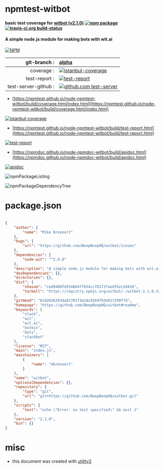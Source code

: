 # npmtest-witbot

#### basic test coverage for  [witbot (v2.1.0)](https://github.com/BeepBoopHQ/witbot#readme)  [![npm package](https://img.shields.io/npm/v/npmtest-witbot.svg?style=flat-square)](https://www.npmjs.org/package/npmtest-witbot) [![travis-ci.org build-status](https://api.travis-ci.org/npmtest/node-npmtest-witbot.svg)](https://travis-ci.org/npmtest/node-npmtest-witbot)

#### A simple node.js module for making bots with wit.ai

[![NPM](https://nodei.co/npm/witbot.png?downloads=true&downloadRank=true&stars=true)](https://www.npmjs.com/package/witbot)

| git-branch : | [alpha](https://github.com/npmtest/node-npmtest-witbot/tree/alpha)|
|--:|:--|
| coverage : | [![istanbul-coverage](https://npmtest.github.io/node-npmtest-witbot/build/coverage.badge.svg)](https://npmtest.github.io/node-npmtest-witbot/build/coverage.html/index.html)|
| test-report : | [![test-report](https://npmtest.github.io/node-npmtest-witbot/build/test-report.badge.svg)](https://npmtest.github.io/node-npmtest-witbot/build/test-report.html)|
| test-server-github : | [![github.com test-server](https://npmtest.github.io/node-npmtest-witbot/GitHub-Mark-32px.png)](https://npmtest.github.io/node-npmtest-witbot/build/app/index.html) | | build-artifacts : | [![build-artifacts](https://npmtest.github.io/node-npmtest-witbot/glyphicons_144_folder_open.png)](https://github.com/npmtest/node-npmtest-witbot/tree/gh-pages/build)|

- [https://npmtest.github.io/node-npmtest-witbot/build/coverage.html/index.html](https://npmtest.github.io/node-npmtest-witbot/build/coverage.html/index.html)

[![istanbul-coverage](https://npmtest.github.io/node-npmtest-witbot/build/screenCapture.buildCi.browser.%252Ftmp%252Fbuild%252Fcoverage.lib.html.png)](https://npmtest.github.io/node-npmtest-witbot/build/coverage.html/index.html)

- [https://npmtest.github.io/node-npmtest-witbot/build/test-report.html](https://npmtest.github.io/node-npmtest-witbot/build/test-report.html)

[![test-report](https://npmtest.github.io/node-npmtest-witbot/build/screenCapture.buildCi.browser.%252Ftmp%252Fbuild%252Ftest-report.html.png)](https://npmtest.github.io/node-npmtest-witbot/build/test-report.html)

- [https://npmdoc.github.io/node-npmdoc-witbot/build/apidoc.html](https://npmdoc.github.io/node-npmdoc-witbot/build/apidoc.html)

[![apidoc](https://npmdoc.github.io/node-npmdoc-witbot/build/screenCapture.buildCi.browser.%252Ftmp%252Fbuild%252Fapidoc.html.png)](https://npmdoc.github.io/node-npmdoc-witbot/build/apidoc.html)

![npmPackageListing](https://npmtest.github.io/node-npmtest-witbot/build/screenCapture.npmPackageListing.svg)

![npmPackageDependencyTree](https://npmtest.github.io/node-npmtest-witbot/build/screenCapture.npmPackageDependencyTree.svg)



# package.json

```json

{
    "author": {
        "name": "Mike Brevoort"
    },
    "bugs": {
        "url": "https://github.com/BeepBoopHQ/witbot/issues"
    },
    "dependencies": {
        "node-wit": "^2.0.0"
    },
    "description": "A simple node.js module for making bots with wit.ai",
    "devDependencies": {},
    "directories": {},
    "dist": {
        "shasum": "ced9480fd554864ffb54cc78173faedfb2c2d416",
        "tarball": "https://registry.npmjs.org/witbot/-/witbot-2.1.0.tgz"
    },
    "gitHead": "6c026362934a01701f3e2dc8169f93e817299f7d",
    "homepage": "https://github.com/BeepBoopHQ/witbot#readme",
    "keywords": [
        "slack",
        "wit",
        "wit.ai",
        "botkit",
        "bots",
        "slackbot"
    ],
    "license": "MIT",
    "main": "index.js",
    "maintainers": [
        {
            "name": "mbrevoort"
        }
    ],
    "name": "witbot",
    "optionalDependencies": {},
    "repository": {
        "type": "git",
        "url": "git+https://github.com/BeepBoopHQ/witbot.git"
    },
    "scripts": {
        "test": "echo \"Error: no test specified\" && exit 1"
    },
    "version": "2.1.0",
    "bin": {}
}
```



# misc
- this document was created with [utility2](https://github.com/kaizhu256/node-utility2)

